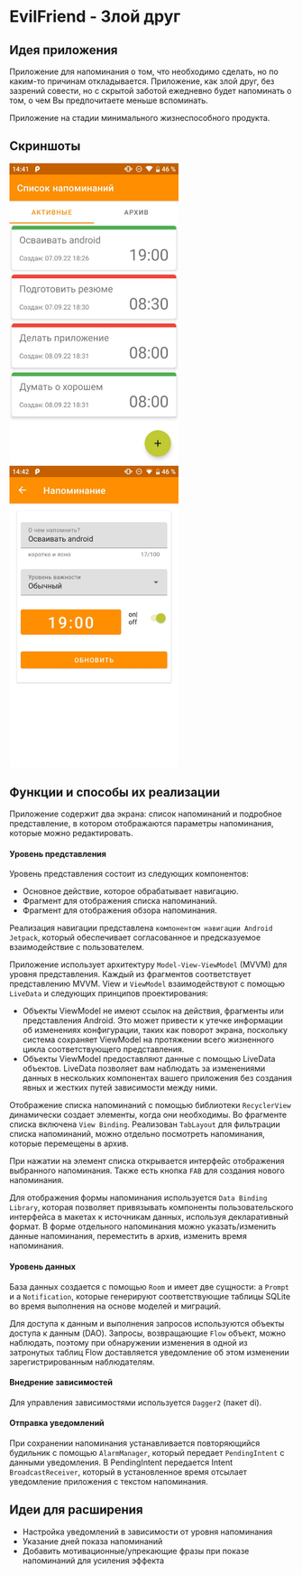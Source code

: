 EvilFriend - Злой друг
===================================

Идея приложения
--------------
Приложение для напоминания о том, что необходимо сделать, но по каким-то причинам откладывается.
Приложение, как злой друг, без зазрений совести, но с скрытой заботой ежедневно будет напоминать о том, о чем Вы предпочитаете меньше вспоминать.

Приложение на стадии минимального жизнеспособного продукта.

Скриншоты
--------------
<img src="prompts.jpg" width="300"/>  <img src="prompt.jpg" width="300"/>

Функции и способы их реализации
--------------
Приложение содержит два экрана: список напоминаний и подробное представление, в котором отображаются параметры напоминания, которые можно редактировать.

#### Уровень  представления

Уровень представления состоит из следующих компонентов:
* Основное действие, которое обрабатывает навигацию.
* Фрагмент для отображения списка напоминаний.
* Фрагмент для отображения обзора напоминания.

Реализация навигации представлена `компонентом навигации Android Jetpack`, который обеспечивает согласованное и предсказуемое взаимодействие с пользователем.

Приложение использует архитектуру `Model-View-ViewModel` (MVVM) для уровня представления. Каждый из фрагментов соответствует представлению MVVM. View и `ViewModel` взаимодействуют с помощью `LiveData` и следующих принципов проектирования:

* Объекты ViewModel не имеют ссылок на действия, фрагменты или представления Android. Это может привести к утечке информации об изменениях конфигурации, таких как поворот экрана, поскольку система сохраняет ViewModel на протяжении всего жизненного цикла соответствующего представления.
* Объекты ViewModel предоставляют данные с помощью LiveData объектов. LiveData позволяет вам наблюдать за изменениями данных в нескольких компонентах вашего приложения без создания явных и жестких путей зависимости между ними.

Отображение списка напоминаний с помощью библиотеки `RecyclerView` динамически создает элементы, когда они необходимы. Во фрагменте списка включена `View Binding`. Реализован `TabLayout` для фильтрации списка напоминаний, можно отдельно посмотреть напоминания, которые перемещены в архив.

При нажатии на элемент списка открывается интерфейс отображения выбранного напоминания. Также есть кнопка `FAB` для создания нового напоминания.

Для отображения формы напоминания используется `Data Binding Library`, которая позволяет привязывать компоненты пользовательского интерфейса в макетах к источникам данных, используя декларативный формат.
В форме отдельного напоминания можно указать/изменить данные напоминания, переместить в архив, изменить время напоминания.

#### Уровень данных 

База данных создается с помощью `Room` и имеет две сущности: a `Prompt` и a `Notification`, которые генерируют соответствующие таблицы SQLite во время выполнения на основе моделей и миграций.

Для доступа к данным и выполнения запросов используются объекты доступа к данным (DAO).  Запросы, возвращающие `Flow` объект, можно наблюдать, поэтому при обнаружении изменения в одной из затронутых таблиц Flow доставляется уведомление об этом изменении зарегистрированным наблюдателям.

#### Внедрение зависимостей

Для управления зависимостями используется `Dagger2` (пакет di).

#### Отправка уведомлений

При сохранении напоминания устанавливается повторяющийся будильник с помощью  `AlarmManager`, который передает `PendingIntent` с данными уведомления.
В PendingIntent передается Intent `BroadcastReceiver`, который в установленное время отсылает уведомление приложения с текстом напоминания.


Идеи для расширения
--------------
* Настройка уведомлений в зависимости от уровня напоминания
* Указание дней показа напоминаний
* Добавить мотивационные/упрекающие фразы при показе напоминаний для усиления эффекта
